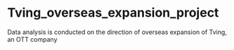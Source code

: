 # Tving_overseas_expansion_project
Data analysis is conducted on the direction of overseas expansion of Tving, an OTT company
